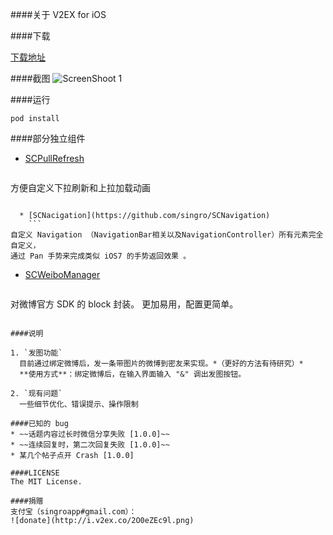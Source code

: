 ####关于
V2EX for iOS


####下载

[下载地址](https://itunes.apple.com/us/app/v2ex-chuang-yi-gong-zuo-zhe/id898181535?ls=1&mt=8)

####截图
![ScreenShoot 1](http://i.v2ex.co/EwnuC7uf.png)

####运行
```
pod install
```

####部分独立组件

  * [SCPullRefresh](https://github.com/singro/SCPullRefresh)  
    ```
方便自定义下拉刷新和上拉加载动画
```

  * [SCNacigation](https://github.com/singro/SCNavigation) 
    ```
自定义 Navigation （NavigationBar相关以及NavigationController）所有元素完全自定义，
通过 Pan 手势来完成类似 iOS7 的手势返回效果 。
```

  * [SCWeiboManager](https://github.com/singro/SCWeiboManager) 
    ```
对微博官方 SDK 的 block 封装。 更加易用，配置更简单。
```

####说明

1. `发图功能`
  目前通过绑定微博后，发一条带图片的微博到密友来实现。*（更好的方法有待研究）*
  **使用方式**：绑定微博后，在输入界面输入 "&" 调出发图按钮。

2. `现有问题`
  一些细节优化、错误提示、操作限制

####已知的 bug
* ~~话题内容过长时微信分享失败 [1.0.0]~~
* ~~连续回复时，第二次回复失败 [1.0.0]~~
* 某几个帖子点开 Crash [1.0.0]

####LICENSE
The MIT License.

####捐赠
支付宝（singroapp#gmail.com）：
![donate](http://i.v2ex.co/2O0eZEc9l.png)
